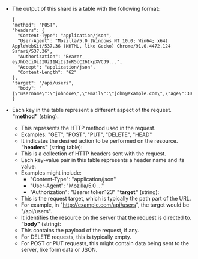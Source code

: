 - The output of this shard is a table with the following format:
  ```shards
  {
  "method": "POST",
  "headers": {
    "Content-Type": "application/json",
    "User-Agent": "Mozilla/5.0 (Windows NT 10.0; Win64; x64) AppleWebKit/537.36 (KHTML, like Gecko) Chrome/91.0.4472.124 Safari/537.36",
    "Authorization": "Bearer eyJhbGciOiJIUzI1NiIsInR5cCI6IkpXVCJ9...",
    "Accept": "application/json",
    "Content-Length": "62"
  },
  "target": "/api/users",
    "body": "{\"username\":\"johndoe\",\"email\":\"john@example.com\",\"age\":30}"
  }
  ```

- Each key in the table represent a different aspect of the request.
  **"method"** (string):
  - This represents the HTTP method used in the request.
  - Examples: "GET", "POST", "PUT", "DELETE", "HEAD"
  - It indicates the desired action to be performed on the resource.
  **"headers"** (string table):
  - This is a collection of HTTP headers sent with the request.
  - Each key-value pair in this table represents a header name and its value.
  - Examples might include:
    - "Content-Type": "application/json"
    - "User-Agent": "Mozilla/5.0 ..."
    - "Authorization": "Bearer token123"
  **"target"** (string):
  - This is the request target, which is typically the path part of the URL.
  - For example, in "http://example.com/api/users", the target would be "/api/users".
  - It identifies the resource on the server that the request is directed to.
  **"body"** (string):
  - This contains the payload of the request, if any.
  - For DELETE requests, this is typically empty.
  - For POST or PUT requests, this might contain data being sent to the server, like form data or JSON.

